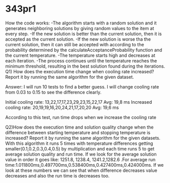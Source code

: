 # 343pr1
How the code works:
-The algorithm starts with a random solution and it generates neighboring solutions by giving random values to the item at every step.
-If the new solution is better than the current solution, then it is accepted as the current solution.
-If the new solution is worse tha the current solution, then it can still be accepted with according to the probability determined by the calculateAcceptanceProbability function and the current temperature.
-The temperature starts high and decreases at each iteration.
-The process continues until the temperature reaches the minimum threshold, resulting in the best solution found during the iterations.
Q1) How does the execution time change when cooling rate increased? Report it by running the
same algorithm for the given dataset.

Answer: I will run 10 tests to find a better guess. I will change cooling rate from 0.03 to 0.15 to see the difference clearly.

Initial cooling rate:   13,22,17,17,23,29,23,15,22,17 Avg: 19,8 ms
Increased cooling rate: 20,19,19,16,20,24,21,17,20,20
Avg: 19,6 ms

According to this test, run time drops when we increase the cooling rate

Q2)How does the execution time and solution quality change when the difference between
starting temperature and stopping temperature is increased? Report it by running the same
algorithm for the given datasets.
With this algorithm it runs 5 times with temperature differences getting
smaller(0.1,0.2,0.3,0.4,0.5) by multiplication and each time runs 5 to
get average solution quality and run time. If we look for the average
solution value in order it goes like: 1251.8, 1238.4, 1241.2,1282.6 .For
average run time:1.011800ms,0.497700ms,0.538400ms,0.427400ms,0.424000ms.
If we look at these numbers we can see that when difference decreases
value decreases and also the run time is decreases too.
